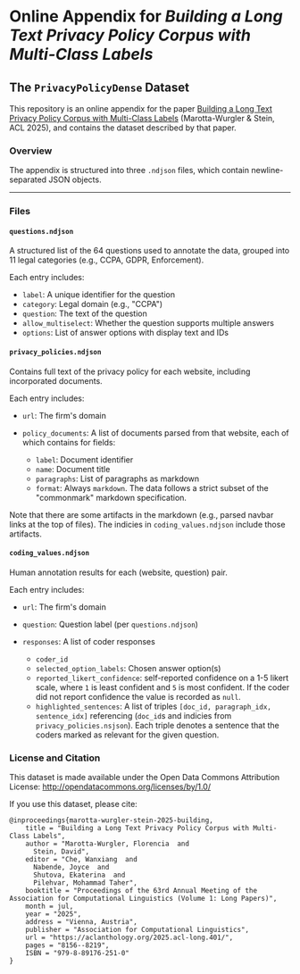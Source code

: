
# Online Appendix for _Building a Long Text Privacy Policy Corpus with Multi-Class Labels_
## The `PrivacyPolicyDense` Dataset

This repository is an online appendix for the paper [Building a Long Text Privacy Policy Corpus with Multi-Class Labels](https://aclanthology.org/2025.acl-long.401/) (Marotta-Wurgler & Stein, ACL 2025), and contains the dataset described by that paper.

### Overview

The appendix is structured into three `.ndjson` files, which contain newline-separated JSON objects. 

---

### Files

#### `questions.ndjson`

A structured list of the 64 questions used to annotate the data, grouped into 11 legal categories (e.g., CCPA, GDPR, Enforcement).

Each entry includes:

* `label`: A unique identifier for the question
* `category`: Legal domain (e.g., "CCPA")
* `question`: The text of the question
* `allow_multiselect`: Whether the question supports multiple answers
* `options`: List of answer options with display text and IDs

#### `privacy_policies.ndjson`

Contains full text of the privacy policy for each website, including incorporated documents.

Each entry includes:

* `url`: The firm's domain
* `policy_documents`: A list of documents parsed from that website, each of which contains for fields:

  * `label`: Document identifier
  * `name`: Document title
  * `paragraphs`: List of paragraphs as markdown
  * `format`: Always `markdown`. The data follows a strict subset of the "commonmark" markdown specification.

Note that there are some artifacts in the markdown (e.g., parsed navbar links at the top of files). The indicies in `coding_values.ndjson` include those artifacts. 

#### `coding_values.ndjson`

Human annotation results for each (website, question) pair.

Each entry includes:
  
  * `url`: The firm's domain
  * `question`: Question label (per `questions.ndjson`)
  * `responses`: A list of coder responses
  
    * `coder_id`
    * `selected_option_labels`: Chosen answer option(s)
    * `reported_likert_confidence`: self-reported confidence on a 1-5 likert scale, where `1` is least confident and `5` is most confident. If the coder did not report confidence the value is recorded as `null`.
    * `highlighted_sentences`: A list of triples `[doc_id, paragraph_idx, sentence_idx]` referencing (`doc_id`s and indicies from `privacy_policies.nsjson`). Each triple denotes a sentence that the coders marked as relevant for the given question.

### License and Citation

This dataset is made available under the Open Data Commons Attribution License: http://opendatacommons.org/licenses/by/1.0/

If you use this dataset, please cite:

```
@inproceedings{marotta-wurgler-stein-2025-building,
    title = "Building a Long Text Privacy Policy Corpus with Multi-Class Labels",
    author = "Marotta-Wurgler, Florencia  and
      Stein, David",
    editor = "Che, Wanxiang  and
      Nabende, Joyce  and
      Shutova, Ekaterina  and
      Pilehvar, Mohammad Taher",
    booktitle = "Proceedings of the 63rd Annual Meeting of the Association for Computational Linguistics (Volume 1: Long Papers)",
    month = jul,
    year = "2025",
    address = "Vienna, Austria",
    publisher = "Association for Computational Linguistics",
    url = "https://aclanthology.org/2025.acl-long.401/",
    pages = "8156--8219",
    ISBN = "979-8-89176-251-0"
}
```

<!-- a first draft of this README was generated using an LLM -->
